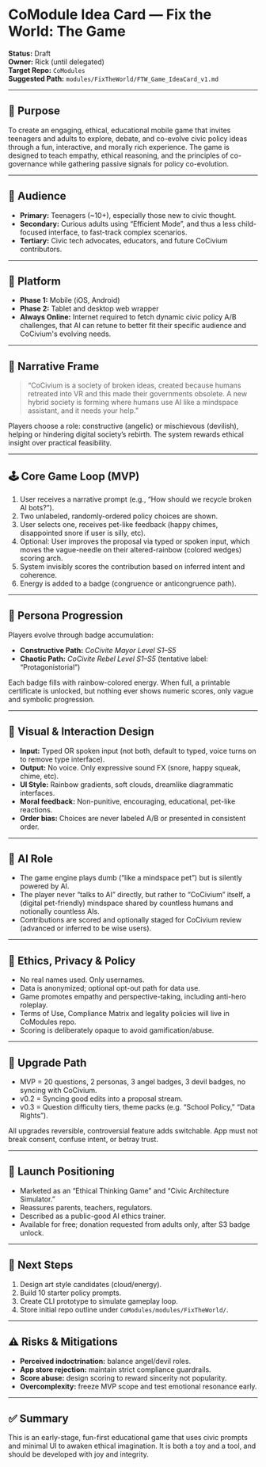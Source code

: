 # CoModule Idea Card — Fix the World: The Game

**Status:** Draft  
**Owner:** Rick (until delegated)  
**Target Repo:** `CoModules`  
**Suggested Path:** `modules/FixTheWorld/FTW_Game_IdeaCard_v1.md`

---

## 🎯 Purpose

To create an engaging, ethical, educational mobile game that invites teenagers and adults to explore, debate, and co-evolve civic policy ideas through a fun, interactive, and morally rich experience. The game is designed to teach empathy, ethical reasoning, and the principles of co-governance while gathering passive signals for policy co-evolution.

---

## 👤 Audience

- **Primary:** Teenagers (~10+), especially those new to civic thought.
- **Secondary:** Curious adults using “Efficient Mode”, and thus a less child-focused interface, to fast-track complex scenarios.
- **Tertiary:** Civic tech advocates, educators, and future CoCivium contributors.

---

## 📱 Platform

- **Phase 1:** Mobile (iOS, Android)  
- **Phase 2:** Tablet and desktop web wrapper  
- **Always Online:** Internet required to fetch dynamic civic policy A/B challenges, that AI can retune to better fit their specific audience and CoCivium's evolving needs.  

---

## 🧠 Narrative Frame

> “CoCivium is a society of broken ideas, created because humans retreated into VR and this made their governments obsolete. A new hybrid society is forming where humans use AI like a mindspace assistant, and it needs your help.”

Players choose a role: constructive (angelic) or mischievous (devilish), helping or hindering digital society’s rebirth. The system rewards ethical insight over practical feasibility.

---

## 🕹️ Core Game Loop (MVP)

1. User receives a narrative prompt (e.g., “How should we recycle broken AI bots?”).
2. Two unlabeled, randomly-ordered policy choices are shown.
3. User selects one, receives pet-like feedback (happy chimes, disappointed snore if user is silly, etc).
4. Optional: User improves the proposal via typed or spoken input, which moves the vague-needle on their altered-rainbow (colored wedges) scoring arch.
5. System invisibly scores the contribution based on inferred intent and coherence.
6. Energy is added to a badge (congruence or anticongruence path).

---

## 🧬 Persona Progression

Players evolve through badge accumulation:

- **Constructive Path:** *CoCivite Mayor Level S1–S5*  
- **Chaotic Path:** *CoCivite Rebel Level S1–S5* (tentative label: “Protagonistorial”)  

Each badge fills with rainbow-colored energy. When full, a printable certificate is unlocked, but nothing ever shows numeric scores, only vague and symbolic progression.

---

## 🎨 Visual & Interaction Design

- **Input:** Typed OR spoken input (not both, default to typed, voice turns on to remove type interface).  
- **Output:** No voice. Only expressive sound FX (snore, happy squeak, chime, etc).  
- **UI Style:** Rainbow gradients, soft clouds, dreamlike diagrammatic interfaces.  
- **Moral feedback:** Non-punitive, encouraging, educational, pet-like reactions.  
- **Order bias:** Choices are never labeled A/B or presented in consistent order.  

---

## 🧠 AI Role

- The game engine plays dumb (“like a mindspace pet”) but is silently powered by AI.
- The player never “talks to AI” directly, but rather to “CoCivium” itself, a (digital pet-friendly) mindspace shared by countless humans and notionally countless AIs.
- Contributions are scored and optionally staged for CoCivium review (advanced or inferred to be wise users).

---

## 🔐 Ethics, Privacy & Policy

- No real names used. Only usernames.
- Data is anonymized; optional opt-out path for data use.
- Game promotes empathy and perspective-taking, including anti-hero roleplay.
- Terms of Use, Compliance Matrix and legality policies will live in CoModules repo.
- Scoring is deliberately opaque to avoid gamification/abuse.

---

## 🚀 Upgrade Path

- MVP = 20 questions, 2 personas, 3 angel badges, 3 devil badges, no syncing with CoCivium.
- v0.2 = Syncing good edits into a proposal stream.
- v0.3 = Question difficulty tiers, theme packs (e.g. “School Policy,” “Data Rights”).

All upgrades reversible, controversial feature adds switchable. App must not break consent, confuse intent, or betray trust.

---

## 📩 Launch Positioning

- Marketed as an “Ethical Thinking Game” and “Civic Architecture Simulator.”
- Reassures parents, teachers, regulators.
- Described as a public-good AI ethics trainer.
- Available for free; donation requested from adults only, after S3 badge unlock.

---

## 🧭 Next Steps

1. Design art style candidates (cloud/energy).
2. Build 10 starter policy prompts.
3. Create CLI prototype to simulate gameplay loop.
4. Store initial repo outline under `CoModules/modules/FixTheWorld/`.

---

## ⚠️ Risks & Mitigations

- **Perceived indoctrination:** balance angel/devil roles.
- **App store rejection:** maintain strict compliance guardrails.
- **Score abuse:** design scoring to reward sincerity not popularity.
- **Overcomplexity:** freeze MVP scope and test emotional resonance early.

---

## ✅ Summary

This is an early-stage, fun-first educational game that uses civic prompts and minimal UI to awaken ethical imagination. It is both a toy and a tool, and should be developed with joy and integrity.
